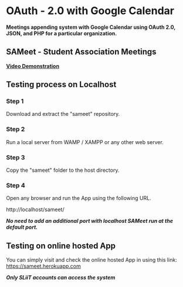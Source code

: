 # OAuth - 2.0 with Google Calendar

**Meetings appending system with Google Calendar using OAuth 2.0, JSON, and PHP for a particular organization.**

## SAMeet - Student Association Meetings

**[Video Demonstration](https://sameet.herokuapp.com)**

## Testing process on Localhost

### Step 1
Download and extract the "sameet" repository.

### Step 2
Run a local server from WAMP / XAMPP or any other web server.

### Step 3
Copy the "sameet" folder to the host directory.

### Step 4
Open any browser and run the App using the following URL.

http://localhost/sameet/

***No need to add an additional port with localhost SAMeet run at the default port.***

## Testing on online hosted App

You can simply visit and check the online hosted App in using this link: https://sameet.herokuapp.com

***Only SLiiT accounts can access the system***